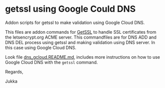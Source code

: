 # getssl using Google Could DNS

Addon scripts for getssl to make validation using Google Cloud DNS.

This files are addon commands for [GetSSL](https://github.com/srvrco/getssl) to
handle SSL certificates from the letsencrypt.org ACME server.
This commandfiles are for DNS ADD and DNS DEL process using getssl and making
validation using DNS server. In this case using Google Cloud DNS.

Look file [dns_gcloud.README.md](dns_gcloud.README.md), 
includes more instructions on how to use Google Cloud DNS with the `getssl` command.


Regards,

Jukka
